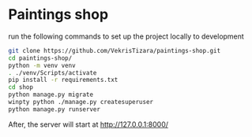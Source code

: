 # Paintings shop


run the following commands to set up the project locally to development

``` sh
git clone https://github.com/VekrisTizara/paintings-shop.git
cd paintings-shop/
python -m venv venv
. ./venv/Scripts/activate
pip install -r requirements.txt
cd shop
python manage.py migrate
winpty python ./manage.py createsuperuser
python manage.py runserver
```

After, the server will start at http://127.0.0.1:8000/
